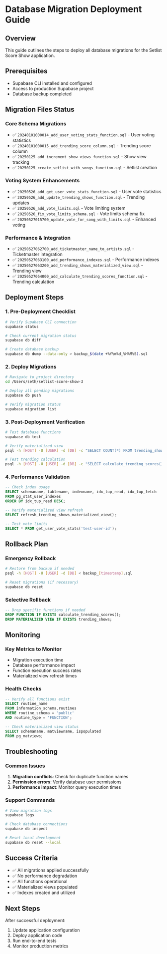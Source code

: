 # Database Migration Deployment Guide

## Overview
This guide outlines the steps to deploy all database migrations for the Setlist Score Show application.

## Prerequisites
- Supabase CLI installed and configured
- Access to production Supabase project
- Database backup completed

## Migration Files Status

### Core Schema Migrations
- ✅ `20240101000014_add_user_voting_stats_function.sql` - User voting statistics
- ✅ `20240101000015_add_trending_score_column.sql` - Trending score column
- ✅ `20250125_add_increment_show_views_function.sql` - Show view tracking
- ✅ `20250125_create_setlist_with_songs_function.sql` - Setlist creation

### Voting System Enhancements
- ✅ `20250526_add_get_user_vote_stats_function.sql` - User vote statistics
- ✅ `20250526_add_update_trending_shows_function.sql` - Trending updates
- ✅ `20250526_add_vote_limits.sql` - Vote limiting system
- ✅ `20250526_fix_vote_limits_schema.sql` - Vote limits schema fix
- ✅ `20250527015700_update_vote_for_song_with_limits.sql` - Enhanced voting

### Performance & Integration
- ✅ `20250527062700_add_ticketmaster_name_to_artists.sql` - Ticketmaster integration
- ✅ `20250527063100_add_performance_indexes.sql` - Performance indexes
- ✅ `20250527063200_add_trending_shows_materialized_view.sql` - Trending view
- ✅ `20250527064000_add_calculate_trending_scores_function.sql` - Trending calculation

## Deployment Steps

### 1. Pre-Deployment Checklist
```bash
# Verify Supabase CLI connection
supabase status

# Check current migration status
supabase db diff

# Create database backup
supabase db dump --data-only > backup_$(date +%Y%m%d_%H%M%S).sql
```

### 2. Deploy Migrations
```bash
# Navigate to project directory
cd /Users/seth/setlist-score-show-3

# Deploy all pending migrations
supabase db push

# Verify migration status
supabase migration list
```

### 3. Post-Deployment Verification
```bash
# Test database functions
supabase db test

# Verify materialized view
psql -h [HOST] -U [USER] -d [DB] -c "SELECT COUNT(*) FROM trending_shows;"

# Test trending calculation
psql -h [HOST] -U [USER] -d [DB] -c "SELECT calculate_trending_scores();"
```

### 4. Performance Validation
```sql
-- Check index usage
SELECT schemaname, tablename, indexname, idx_tup_read, idx_tup_fetch 
FROM pg_stat_user_indexes 
ORDER BY idx_tup_read DESC;

-- Verify materialized view refresh
SELECT refresh_trending_shows_materialized_view();

-- Test vote limits
SELECT * FROM get_user_vote_stats('test-user-id');
```

## Rollback Plan

### Emergency Rollback
```bash
# Restore from backup if needed
psql -h [HOST] -U [USER] -d [DB] < backup_[timestamp].sql

# Reset migrations (if necessary)
supabase db reset
```

### Selective Rollback
```sql
-- Drop specific functions if needed
DROP FUNCTION IF EXISTS calculate_trending_scores();
DROP MATERIALIZED VIEW IF EXISTS trending_shows;
```

## Monitoring

### Key Metrics to Monitor
- Migration execution time
- Database performance impact
- Function execution success rates
- Materialized view refresh times

### Health Checks
```sql
-- Verify all functions exist
SELECT routine_name 
FROM information_schema.routines 
WHERE routine_schema = 'public' 
AND routine_type = 'FUNCTION';

-- Check materialized view status
SELECT schemaname, matviewname, ispopulated 
FROM pg_matviews;
```

## Troubleshooting

### Common Issues
1. **Migration conflicts**: Check for duplicate function names
2. **Permission errors**: Verify database user permissions
3. **Performance impact**: Monitor query execution times

### Support Commands
```bash
# View migration logs
supabase logs

# Check database connections
supabase db inspect

# Reset local development
supabase db reset --local
```

## Success Criteria
- ✅ All migrations applied successfully
- ✅ No performance degradation
- ✅ All functions operational
- ✅ Materialized views populated
- ✅ Indexes created and utilized

## Next Steps
After successful deployment:
1. Update application configuration
2. Deploy application code
3. Run end-to-end tests
4. Monitor production metrics